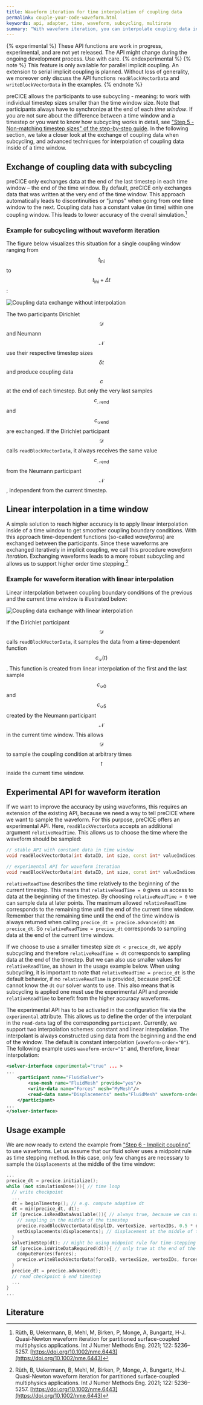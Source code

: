 ```yaml
---
title: Waveform iteration for time interpolation of coupling data
permalink: couple-your-code-waveform.html
keywords: api, adapter, time, waveform, subcycling, multirate
summary: "With waveform iteration, you can interpolate coupling data in time for higher-order time stepping and more stable subcycling."
---
```


{% experimental %}
These API functions are work in progress, experimental, and are not yet released. The API might change during the ongoing development process. Use with care.
{% endexperimental %}
{% note %}
This feature is only available for parallel implicit coupling. An extension to serial implicit coupling is planned. Without loss of generality, we moreover only discuss the API functions `readBlockVectorData` and `writeBlockVectorData` in the examples.
{% endnote %}

preCICE allows the participants to use subcycling - meaning: to work with individual timestep sizes smaller than the time window size. Note that participants always have to synchronize at the end of each *time window*. If you are not sure about the difference between a time window and a timestep or you want to know how subcycling works in detail, see ["Step 5 - Non-matching timestep sizes" of the step-by-step guide](couple-your-code-timestep-sizes.html). In the following section, we take a closer look at the exchange of coupling data when subcycling, and advanced techniques for interpolation of coupling data inside of a time window.

## Exchange of coupling data with subcycling

preCICE only exchanges data at the end of the last timestep in each time window – the end of the time window. By default, preCICE only exchanges data that was written at the very end of the time window. This approach automatically leads to discontinuities or "jumps" when going from one time window to the next. Coupling data has a constant value (in time) within one coupling window. This leads to lower accuracy of the overall simulation.[^1]

### Example for subcycling without waveform iteration

The figure below visualizes this situation for a single coupling window ranging from $$t_\text{ini}$$ to $$t_\text{ini}+\Delta t$$:

![Coupling data exchange without interpolation](images/docs/couple-your-code/couple-your-code-waveform/WaveformConstant.png)

The two participants Dirichlet $$\mathcal{D}$$ and Neumann $$\mathcal{N}$$ use their respective timestep sizes $$\delta t$$ and produce coupling data $$c$$ at the end of each timestep. But only the very last samples $$c_{\mathcal{N}\text{end}}$$ and $$c_{\mathcal{D}\text{end}}$$ are exchanged. If the Dirichlet participant $$\mathcal{D}$$ calls `readBlockVectorData`, it always receives the same value $$c_{\mathcal{N}\text{end}}$$ from the Neumann participant $$\mathcal{N}$$, independent from the current timestep.

## Linear interpolation in a time window

A simple solution to reach higher accuracy is to apply linear interpolation inside of a time window to get smoother coupling boundary conditions. With this approach time-dependent functions (so-called *waveforms*) are exchanged between the participants. Since these waveforms are exchanged iteratively in implicit coupling, we call this procedure *waveform iteration*. Exchanging waveforms leads to a more robust subcycling and allows us to support higher order time stepping.[^1]

### Example for waveform iteration with linear interpolation

Linear interpolation between coupling boundary conditions of the previous and the current time window is illustrated below:

![Coupling data exchange with linear interpolation](images/docs/couple-your-code/couple-your-code-waveform/WaveformLinear.png)

If the Dirichlet participant $$\mathcal{D}$$ calls `readBlockVectorData`, it samples the data from a time-dependent function $$c_\mathcal{D}(t)$$. This function is created from linear interpolation of the first and the last sample $$c_{\mathcal{D}0}$$ and $$c_{\mathcal{D}5}$$ created by the Neumann participant $$\mathcal{N}$$ in the current time window. This allows $$\mathcal{D}$$ to sample the coupling condition at arbitrary times $$t$$ inside the current time window.

## Experimental API for waveform iteration

If we want to improve the accuracy by using waveforms, this requires an extension of the existing API, because we need a way to tell preCICE where we want to sample the waveform. For this purpose, preCICE offers an experimental API. Here, `readBlockVectorData` accepts an additional argument `relativeReadTime`. This allows us to choose the time where the waveform should be sampled:

```cpp
// stable API with constant data in time window
void readBlockVectorData(int dataID, int size, const int* valueIndices, double* values) const;

// experimental API for waveform iteration
void readBlockVectorData(int dataID, int size, const int* valueIndices, double relativeReadTime, double* values) const;
```

`relativeReadTime` describes the time relatively to the beginning of the current timestep. This means that `relativeReadTime = 0` gives us access to data at the beginning of the timestep. By choosing `relativeReadTime > 0` we can sample data at later points. The maximum allowed `relativeReadTime` corresponds to the remaining time until the end of the current time window. Remember that the remaining time until the end of the time window is always returned when calling `precice_dt = precice.advance(dt)` as `precice_dt`. So `relativeReadTime = precice_dt` corresponds to sampling data at the end of the current time window.

If we choose to use a smaller timestep size `dt < precice_dt`, we apply subcycling and therefore `relativeReadTime = dt` corresponds to sampling data at the end of the timestep. But we can also use smaller values for `relativeReadTime`, as shown in the usage example below. When using subcycling, it is important to note that `relativeReadTime = precice_dt` is the default behavior, if no `relativeReadTime` is provided, because preCICE cannot know the `dt` our solver wants to use. This also means that is subcycling is applied one must use the experimental API and provide `relativeReadTime` to benefit from the higher accuracy waveforms.

The experimental API has to be activated in the configuration file via the `experimental` attribute. This allows us to define the order of the interpolant in the `read-data` tag of the corresponding `participant`. Currently, we support two interpolation schemes: constant and linear interpolation. The interpolant is always constructed using data from the beginning and the end of the window. The default is constant interpolation (`waveform-order="0"`). The following example uses `waveform-order="1"` and, therefore, linear interpolation:

```xml
<solver-interface experimental="true" ... >
...
    <participant name="FluidSolver">
        <use-mesh name="FluidMesh" provide="yes"/>
        <write-data name="Forces" mesh="MyMesh"/>
        <read-data name="Displacements" mesh="FluidMesh" waveform-order="1"/>
    </participant>
...
</solver-interface>
```

## Usage example

We are now ready to extend the example from ["Step 6 - Implicit coupling"](couple-your-code-implicit-coupling.html) to use waveforms. Let us assume that our fluid solver uses a midpoint rule as time stepping method. In this case, only few changes are necessary to sample the `Displacements` at the middle of the time window:

```cpp
...
precice_dt = precice.initialize();
while (not simulationDone()){ // time loop
  // write checkpoint
  ...
  dt = beginTimestep(); // e.g. compute adaptive dt
  dt = min(precice_dt, dt);
  if (precice.isReadDataAvailable()){ // always true, because we can sample at arbitrary points
    // sampling in the middle of the timestep
    precice.readBlockVectorData(displID, vertexSize, vertexIDs, 0.5 * dt, displacements);
    setDisplacements(displacements); // displacement at the middle of the timestep
  }
  solveTimeStep(dt); // might be using midpoint rule for time-stepping
  if (precice.isWriteDataRequired(dt)){ // only true at the end of the time window
    computeForces(forces);
    precice.writeBlockVectorData(forceID, vertexSize, vertexIDs, forces);
  }
  precice_dt = precice.advance(dt);
  // read checkpoint & end timestep
  ...
}
...
```

## Literature

[^1]: Rüth, B, Uekermann, B, Mehl, M, Birken, P, Monge, A, Bungartz, H-J. Quasi-Newton waveform iteration for partitioned surface-coupled multiphysics applications. Int J Numer Methods Eng. 2021; 122: 5236– 5257. [https://doi.org/10.1002/nme.6443](https://doi.org/10.1002/nme.6443)
